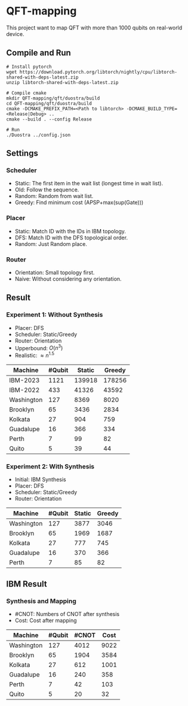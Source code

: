 # QFT-mapping
This project want to map QFT with more than 1000 qubits on real-world device.

## Compile and Run
```bash=
# Install pytorch
wget https://download.pytorch.org/libtorch/nightly/cpu/libtorch-shared-with-deps-latest.zip
unzip libtorch-shared-with-deps-latest.zip

# Compile cmake
mkdir QFT-mapping/qft/duostra/build
cd QFT-mapping/qft/duostra/build
cmake -DCMAKE_PREFIX_PATH=<Path to libtorch> -DCMAKE_BUILD_TYPE=<Release|Debug> ..
cmake --build . --config Release

# Run
./Duostra ../config.json
```

## Settings
### Scheduler
* Static:  The first item in the wait list (longest time in wait list).
* Old: Follow the sequence.
* Random:  Random from wait list.
* Greedy:  Find minimum cost (APSP+max(sup(Gate)))
### Placer
* Static: Match ID with the IDs in IBM topology.
* DFS: Match ID with the DFS topological order.
* Random: Just Random place.
### Router
* Orientation: Small topology first.
* Naive: Without considering any orientation.

## Result

### Experiment 1: Without Synthesis
* Placer: DFS
* Scheduler: Static/Greedy
* Router: Orientation
* Upperbound: $O(n^{3})$
* Realistic: $\approx n^{1.5}$

|  Machine   | #Qubit | Static | Greedy |
| ---------- | ------ | ------ | ------ |
| IBM-2023   |   1121 | 139918 | 178256 |
| IBM-2022   |    433 |  41326 |  43592 |
| Washington |    127 |   8369 |   8020 |
| Brooklyn   |     65 |   3436 |   2834 |
| Kolkata    |     27 |    904 |    759 |
| Guadalupe  |     16 |    366 |    334 |
| Perth      |      7 |     99 |     82 |
| Quito      |      5 |     39 |     44 |

### Experiment 2: With Synthesis
* Initial: IBM Synthesis
* Placer: DFS
* Scheduler: Static/Greedy
* Router: Orientation

|  Machine   | #Qubit | Static | Greedy |
| ---------- | ------ | ------ | ------ |
| Washington |    127 |   3877 |   3046 |
| Brooklyn   |     65 |   1969 |   1687 |
| Kolkata    |     27 |    777 |    745 |
| Guadalupe  |     16 |    370 |    366 |
| Perth      |      7 |     85 |     82 |

## IBM Result
### Synthesis and Mapping

* #CNOT: Numbers of CNOT after synthesis
* Cost: Cost after mapping

| Machine    | #Qubit | #CNOT | Cost |
| --------   | ------ | ----- | ---- | 
| Washington |    127 |  4012 | 9022 | 
| Brooklyn   |     65 |  1904 | 3584 |
| Kolkata    |     27 |   612 | 1001 |
| Guadalupe  |     16 |   240 |  358 |
| Perth      |      7 |    42 |  103 |
| Quito      |      5 |    20 |   32 |